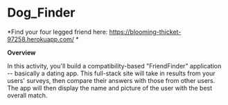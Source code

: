 # Dog_Finder

*Find your four legged friend here:  https://blooming-thicket-97258.herokuapp.com/ *


**Overview**

In this activity, you'll build a compatibility-based "FriendFinder" application -- basically a dating app. This full-stack site will take in results from your users' surveys, then compare their answers with those from other users. The app will then display the name and picture of the user with the best overall match.
